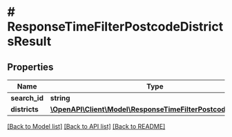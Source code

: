 # # ResponseTimeFilterPostcodeDistrictsResult

## Properties

Name | Type | Description | Notes
------------ | ------------- | ------------- | -------------
**search_id** | **string** |  | 
**districts** | [**\OpenAPI\Client\Model\ResponseTimeFilterPostcodeDistrict[]**](ResponseTimeFilterPostcodeDistrict.md) |  | 

[[Back to Model list]](../../README.md#documentation-for-models) [[Back to API list]](../../README.md#documentation-for-api-endpoints) [[Back to README]](../../README.md)


